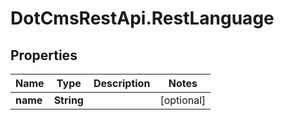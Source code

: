 # DotCmsRestApi.RestLanguage

## Properties

Name | Type | Description | Notes
------------ | ------------- | ------------- | -------------
**name** | **String** |  | [optional] 


